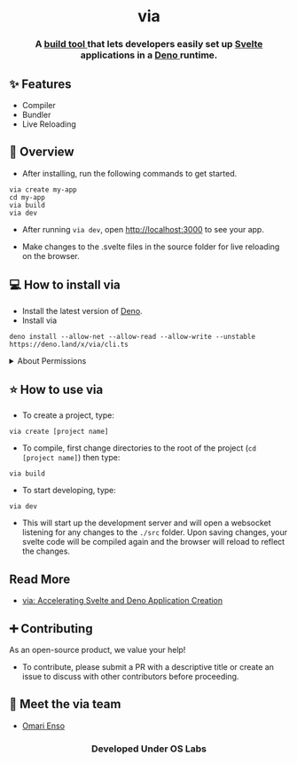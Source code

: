 <h1 align="center">via</h1> 
<h3 align="center">A <a href="https://via.land/"> build tool </a> that lets developers easily set up <a href='https://github.com/sveltejs/svelte'> Svelte </a> applications in a <a href='https://github.com/denoland/deno'> Deno </a> runtime.</h3>


## ✨ Features 


<ul>
  <li>Compiler</li>
  <li>Bundler</li>
  <li>Live Reloading</li>
</ul>

## 💫  Overview
- After installing, run the following commands to get started.

```
via create my-app
cd my-app
via build
via dev
```
- After running <code>via dev</code>, open <a href=http://localhost:3000>http://localhost:3000</a> to see your app.</p>
- Make changes to the .svelte files in the source folder for live reloading on the browser.</p>

## 💻 How to install via

- Install the latest version of <a href="https://deno.land/#installation"> Deno</a>.
- Install via 

```
deno install --allow-net --allow-read --allow-write --unstable https://deno.land/x/via/cli.ts
```
<details><summary>About Permissions</summary>
<ul>
  <li>--allow-net: Required for the dev server. </li>
  <li> --allow-read: Allows via to compile svelte files.</li>
  <li> --allow-write: Allows via to write to files it creates during the <code>via build</code> process</li>
  <li> --unstable: Allows the use of Deno's standard modules which might not be stable yet.</li>
</ul>
Read more about <a href="https://deno.land/manual@v1.16.2/getting_started/permissions">permissions</a> or <a href="https://deno.land/manual/runtime/stability">stability</a> here
</details>

## ⭐ How to use via

- To create a project, type: 

```
via create [project name]
```
- To compile, first change directories to the root of the project (<code>cd [project name]</code>) then type:

```
via build
```

- To start developing, type: 

```
via dev
```

- This will start up the development server and will open a websocket listening for any changes to the <code>./src</code> folder. Upon saving changes, your svelte code will be compiled again and the browser will reload to reflect the changes.

## Read More
- <a href='https://medium.com/codex/via-accelerating-svelte-and-deno-application-generation-3371c395461a'>via: Accelerating Svelte and Deno Application Creation </a>

## ➕ Contributing
As an open-source product, we value your help! 
- To contribute, please submit a PR with a descriptive title or create an issue to discuss with other contributors before proceeding. 

## 👋 Meet the via team
- <a href='https://github.com/ff4f00'>Omari Enso</a>


<h3 align='center'>Developed Under OS Labs</h3>
